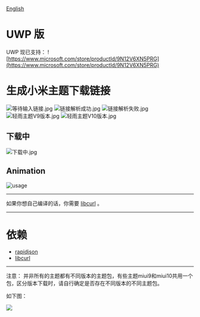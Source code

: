 [English](readme.md)
# UWP 版
UWP 现已支持： ![https://www.microsoft.com/store/productId/9N12V6XN5PRG](https://www.microsoft.com/store/productId/9N12V6XN5PRG)


# 生成小米主题下载链接
![等待输入链接.jpg](https://i.loli.net/2019/02/23/5c70f47d135f7.jpg)
![链接解析成功.jpg](https://i.loli.net/2019/02/23/5c70f47e017e3.jpg)
![链接解析失败.jpg](https://i.loli.net/2019/02/23/5c70f47e4a856.jpg)
![轻雨主题V9版本.jpg](https://i.loli.net/2019/02/23/5c70f47e7c611.jpg)
![轻雨主题V10版本.jpg](https://i.loli.net/2019/02/23/5c70f47e7d213.jpg)

## 下载中

![下载中.jpg](https://i.loli.net/2019/02/23/5c70f47e89852.jpg)

## Animation

![usage](https://i.loli.net/2019/02/25/5c73d17995cd6.gif)

-----
如果你想自己编译的话，你需要 [libcurl](https://curl.haxx.se/download.html) 。

-----
# 依赖
 - [rapidjson](https://github.com/Tencent/rapidjson)
 - [libcurl](https://curl.haxx.se/download.html)

-----
注意：
并非所有的主题都有不同版本的主题包，有些主题miui9和miui10共用一个包，区分版本下载时，请自行确定是否存在不同版本的不同主题包。

如下图：

![](https://i.loli.net/2019/02/23/5c70f140d57c3.jpg)
